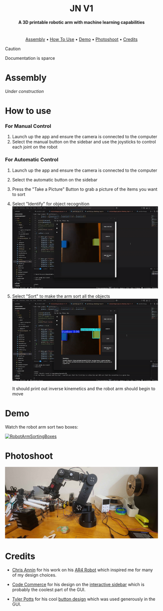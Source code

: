 <h1 align="center">JN V1</h1>

<h4 align="center">A 3D printable robotic arm with machine learning capabilities</h4>


<h1></h1>

<p align="center">
  <a href="#assembly">Assembly</a> •
  <a href="#how-to-use">How To Use</a> • 
  <a href="#demo">Demo</a> •
  <a href="#photoshoot">Photoshoot</a> •
  <a href="#credits">Credits</a>
</p>

> [!Caution]
> Documentation is sparce

# **Assembly**

_Under construction_

# **How to use**

<h3> For Manual Control</h3>

1. Launch up the app and ensure the camera is connected to the computer
2. Select the manual button on the sidebar and use the joysticks to control each joint on the robot

<h3> For Automatic Control</h3>

1. Launch up the app and ensure the camera is connected to the computer
2. Select the automatic button on the sidebar
3. Press the "Take a Picture" Button to grab a picture of the items you want to sort
4. Select "Identify" for object recognition
 ![idGIF](https://github.com/Jstn1321/ML-6-Axis-Arm/blob/main/Photoshoot/clickIdentify.gif?raw=true)
5. Select "Sort" to make the arm sort all the objects
   ![sortGIF](https://github.com/Jstn1321/ML-6-Axis-Arm/blob/main/Photoshoot/sortgif.gif?raw=true)
   
   It should print out inverse kinemetics and the robot arm should begin to move



# **Demo**
Watch the robot arm sort two boxes:

[![RobotArmSortingBoxes](https://img.youtube.com/vi/RnRYXaKSuSA/0.jpg)](https://www.youtube.com/watch?v=RnRYXaKSuSA)
# **Photoshoot**
![Pic of Arm](https://github.com/Jstn1321/ML-6-Axis-Arm/blob/main/Photoshoot/20241027_181017.jpg?raw=true)
# **Credits**

- [Chris Annin](https://www.anninrobotics.com/) for his work on his [AR4 Robot](https://www.youtube.com/watch?v=iB2NAgfVjIs&t=90s) which inspired me for many of my design choices.
  
- [Code Commerce](https://www.youtube.com/@codecommerce) for his design on the [interactive sidebar](https://www.youtube.com/watch?v=uy1tgKOnPB0) which is probably the coolest part of the GUI.

- [Tyler Potts](https://www.youtube.com/@TylerPotts) for his cool [button design](https://github.com/TylerPottsDev/yt-css-buttons) which was used generously in the GUI.
